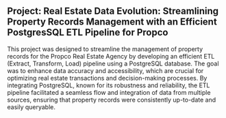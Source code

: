 ## Project: Real Estate Data Evolution: Streamlining Property Records Management with an Efficient PostgresSQL ETL Pipeline for Propco

This project was designed to streamline the management of property records for the Propco Real Estate Agency by developing an efficient ETL (Extract, Transform, Load) pipeline using a PostgreSQL database. The goal was to enhance data accuracy and accessibility, which are crucial for optimizing real estate transactions and decision-making processes. By integrating PostgreSQL, known for its robustness and reliability, the ETL pipeline facilitated a seamless flow and integration of data from multiple sources, ensuring that property records were consistently up-to-date and easily queryable.
